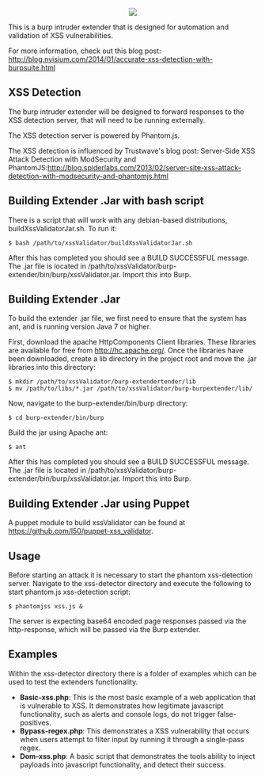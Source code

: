 <p align="center">
<img
src="https://raw.githubusercontent.com/nVisium/xssValidator/gh-pages/images/xssValidator.png">
</p>

This is a burp intruder extender that is designed for automation and
validation of XSS
vulnerabilities.

For more information, check out this blog post:
http://blog.nvisium.com/2014/01/accurate-xss-detection-with-burpsuite.html

XSS Detection
-------------

The burp intruder extender will be designed to forward responses to the
XSS detection
server, that will need to be running externally.

The XSS detection server is powered by Phantom.js.

The XSS detection is influenced by Trustwave's blog post: Server-Side
XSS Attack Detection with ModSecurity and
PhantomJS:http://blog.spiderlabs.com/2013/02/server-site-xss-attack-detection-with-modsecurity-and-phantomjs.html

Building Extender .Jar with bash script
----------------------

There is a script that will work with any debian-based distributions,
buildXssValidatorJar.sh. To run it:

    $ bash /path/to/xssValidator/buildXssValidatorJar.sh

After this has completed you should see a BUILD SUCCESSFUL message. The .jar file is located in /path/to/xssValidator/burp-extender/bin/burp/xssValidator.jar. Import this into Burp.

Building Extender .Jar
----------------------

To build the extender .jar file, we first need to ensure that the system
has ant, and is running version Java 7 or higher.

First, download the apache HttpComponents Client libraries. These
libraries are available for free from http://hc.apache.org/. Once the
libraries have been downloaded, create a lib directory in the project
root and move the .jar libraries into this directory:

    $ mkdir /path/to/xssValidator/burp-extendertender/lib
    $ mv /path/to/libs/*.jar /path/to/xssValidator/burp-burpextender/lib/

Now, navigate to the burp-extender/bin/burp directory:

    $ cd burp-extender/bin/burp

Build the jar using Apache ant:

    $ ant

After this has completed you should see a BUILD SUCCESSFUL message.
The .jar file is located in /path/to/xssValidator/burp-extender/bin/burp/xssValidator.jar. Import this into Burp.

Building Extender .Jar using Puppet
----------------------

A puppet module to build xssValidator can be found at
https://github.com/l50/puppet-xss_validator.

Usage
-----

Before starting an attack it is necessary to start the phantom
xss-detection server. Navigate to the xss-detector directory and execute
the following to start phantom.js xss-detection script:

    $ phantomjss xss.js &

The server is expecting base64 encoded page responses passed via the
http-response, which will be passed via the Burp extender.

Examples
--------

Within the xss-detector directory there is a folder of examples which
can be used to test
the extenders functionality.

* **Basic-xss.php**: This is the most basic example of a web application
  that is vulnerable to XSS. It demonstrates how legitimate javascript
functionality, such as alerts and console logs, do not trigger
false-positives.
* **Bypass-regex.php**: This demonstrates a XSS vulnerability that
  occurs when users attempt to filter input by running it through a
single-pass regex.
* **Dom-xss.php**: A basic script that demonstrates the tools ability to
  inject payloads into javascript functionality, and detect their
success.
